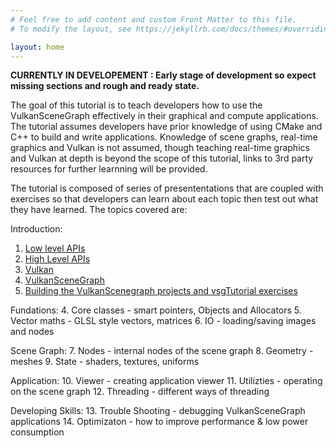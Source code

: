 ```yaml
---
# Feel free to add content and custom Front Matter to this file.
# To modify the layout, see https://jekyllrb.com/docs/themes/#overriding-theme-defaults

layout: home
---
```


**CURRENTLY IN DEVELOPEMENT : Early stage of development so expect missing sections and rough and ready state.**

The goal of this tutorial is to teach developers how to use the VulkanSceneGraph effectively in their graphical and compute applications. The tutorial assumes developers have prior knowledge of using CMake and C++ to build and write applications.  Knowledge of scene graphs, real-time graphics and Vulkan is not assumed, though teaching real-time graphics and Vulkan at depth is beyond the scope of this tutorial, links to 3rd party resources for further learnning will be provided.

The tutorial is composed of series of presententations that are coupled with exercises so that developers can learn about each topic then test out what they have learned. The topics covered are:

Introduction:
1. [Low level APIs](introduction/LowLevelAPIs.md)
1. [High Level APIs](introduction/HighLevelAPIs.md)
1. [Vulkan](introduction/Vulkan.md)
1. [VulkanSceneGraph](introduction/VulkanSceneGraph.md)
1. [Building the VulkanScenegraph projects and vsgTutorial exercises](introduction/BuildingVulkanSceneGraph.md)

Fundations:
4. Core classes - smart pointers, Objects and Allocators
5. Vector maths - GLSL style vectors, matrices
6. IO - loading/saving images and nodes

Scene Graph:
7. Nodes - internal nodes of the scene graph
8. Geometry - meshes
9. State - shaders, textures, uniforms

Application:
10. Viewer - creating application viewer
11. Utilizties - operating on the scene graph
12. Threading - different ways of threading

Developing Skills:
13. Trouble Shooting - debugging VulkanSceneGraph applications
14. Optimizaton - how to improve performance & low power consumption
